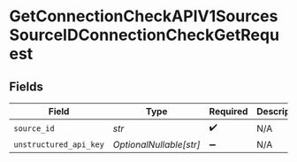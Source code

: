 # GetConnectionCheckAPIV1SourcesSourceIDConnectionCheckGetRequest


## Fields

| Field                   | Type                    | Required                | Description             |
| ----------------------- | ----------------------- | ----------------------- | ----------------------- |
| `source_id`             | *str*                   | :heavy_check_mark:      | N/A                     |
| `unstructured_api_key`  | *OptionalNullable[str]* | :heavy_minus_sign:      | N/A                     |